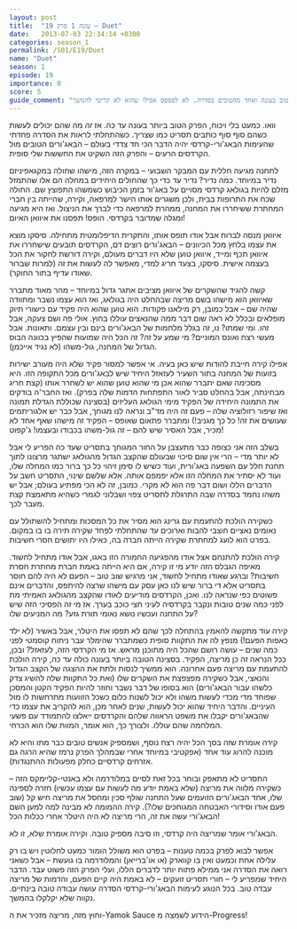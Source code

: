 ```yaml
---
layout: post
title:  "עונה 1 פרק 19 – Duet"
date:   2013-07-03 22:34:14 +0300
categories: season_1
permalink: /S01/E19/Duet
name: "Duet"
season: 1
episode: 19
importance: 0
score: 5
guide_comment: "הפרק הכי טוב בעונה ואחד מהטובים בסדרה. לא לפספס אפילו שהוא לא קריטי להמשך"
---
```

וואו. כמעט בלי ויכוח, הפרק הטוב ביותר בעונה עד כה. אז *זה* מה שהם יכולים לעשות כשהם סוף סוף כותבים תסריט כמו שצריך. כשהתחלתי לראות את הסדרה פחדתי שהעימות הבאג'ורי-קרדסי יהיה הדבר הכי חד צדדי בעולם – הבאג'ורים הטובים מול הקרדסים הרעים – והפרק הזה השקיט את החששות שלי סופית.

לתחנה מגיעה חללית עם המבקר השבועי – במקרה הזה, מישהו שחולה במקגאפיניזם נדיר במיוחד. כמה נדיר? נדיר עד כדי כך שהחולים היחידים במחלה הם אלו שהתמזל מזלם להיות בגולאג קרדסי מסויים על באג'ור בזמן הכיבוש כשמשהו התפוצץ שם. החולה שכח את התרופות בבית, ולכן משגרים אותו הישר למרפאה, וקירה, שהייתה בין חברי המחתרת ששיחררו את המחנה, ממהרת למרפאה כדי לברך את הניצול. ואז היא מגיעה ומגלה שמדובר בקרדסי. הופס! תפסנו את איוואן האיום!

איוואן מנסה לברוח אבל אודו תופס אותו, והתקרית הדיפלומטית מתחילה. סיסקו מוצא את עצמו בלחץ מכל הכיוונים – הבאג'ורים רוצים דם, הקרדסים תובעים שישחררו את איוואן תכף ומייד, איוואן טוען שלא היו דברים מעולם, וקירה דורשת לחקור את הכל בעצמה אישית. סיסקו, בצעד חריג למדי, מאפשר לה לעשות את זה (למרות שברור שאודו עדיף בתור החוקר).

קשה להגיד שהשקרים של איוואן מציבים אתגר גדול במיוחד – מהר מאוד מתברר שאיוואן הוא מישהו בשם מריצה שבהחלט היה בגולאג, ואז הוא עצמו נשבר ומתוודה שהיה שם – אבל כמובן, רק מילאנו פקודות. הוא טוען שהוא היה פקיד עם כישורי תיוק מופלאים ובכלל לא ראה שום דבר ממה שהנאצים עוללו בחוץ. אולי פה ושם צעקה, אבל זהו. ומי שמתו? נו, זה בגלל מלחמות של הבאג'ורים בינם ובין עצמם. ותאונות. אבל מעשי רצח ואונס המוניים? מי שמע על זה? זה הכל היה שמועות שהפיץ בכוונה הבוס הגדול של המחנה, גול-משהו (לא נגיד אייכמן).

אפילו קירה חייבת להודות שיש כאן בעיה. אי אפשר למסור פקיד שלא היה מעורב ישירות בזועות של המחנה בתור השעיר לעזאזל היחיד שיש לבאג'ורים מכל התקופה הזו. היא מסכימה שאם יתברר שהוא אכן מי שהוא טוען שהוא יש לשחרר אותו (קצת חריג מבחינתה, אבל בהחלט סביר לאור התפתחות הדמות שלה בפרק). ואז החבר'ה בודקים את התמונה היחידה של הפקיד מימי הגולאג העליזים (בסצינה שכוללת הגדלת תמונה ואז שיפור רזולוציה שלה – פעם זה היה מד"ב ונראה לנו מגוחך, אבל כבר יש אלגוריתמים שעושים את זה! כל כך מגניב!) ומתברר פתאום שאופס – הפקיד זה מישהו שאף אחד לא מכיר, אבל האסיר שיש להם – זה גול-משהו בכבודו ובעצמו! ג'קפוט!

בשלב הזה אני כצופה כבר מתעצבן על החור המגוחך בתסריט שעד כה הפריע לי אבל לא יותר מדי – הרי אין שום סיכוי שבעולם שהקצב הגדול מהגולאג ישתגר מרצונו לתוך תחנת חלל עם השפעה באג'ורית, ועוד כשיש לו סימן זיהוי כל כך ברור כמו המחלה שלו, ועוד לא יסתיר את המחלה הזו אלא יפמפם אותה. אלא שלשם שינוי, התסריט חשב על הדברים הללו ושום דבר פה הוא לא מקרי. כמובן, זה לא הכי מפתיע בעולם; אבל יש משהו נחמד בסדרה שבה התרגלת לתסריט צפוי ושבלוני לגמרי כשהיא מתאמצת קצת מעבר לכך.

כשקירה הולכת להתעמת עם גרינג הוא מסיר את כל המסכות ומתחיל להשתולל עם נאומים נאציים חוצבי להבות וארוכים עד שהתחלתי לפחד שקירה תירה בו בו במקום. בפרט הוא לועג למחתרת שקירה הייתה חברה בה, כאילו היו יתושים חסרי חשיבות.

קירה הולכת להתנחם אצל אודו מהפגיעה החמורה הזו באגו, אבל אודו מתחיל לחשוד. מאיפה הגבלס הזה יודע מי זו קירה, אם היא הייתה באמת חברת מחתרת חסרת חשיבות? וברגע שאודו מתחיל לחשוד, אני מרגיש שוב טוב – הפעם לא היה להם חוסר בתסריט אלא די ברור שיש לנו כאן עסק עם מישהו שרצה להיתפס, והדברים אינם פשוטים כפי שנראה לנו. ואכן, הקרדסים מודיעים לאודו שהקצב מהגולאג האמיתי מת לפני כמה שנים טובות ונקבר בקרדסיה לעיני חצי כוכב בערך. אז מי זה הפסיכי הזה שיש על התחנה ועכשיו נושא נאומי תורת גזע? מה המניעים שלו?

קירה עוד מתקשה להאמין בהתחלה לכך שהם לא תפסו את היטלר, אבל באשיר (לא ילד כאפות הפעם!) מנפץ לה את התקוות סופית כשמתברר שהימלר עבר ניתוח קוסמטי לפני כמה שנים – עושה רושם שהכל היה מתוכנן מראש. אז מי הקרדסי הזה, לעזאזל? ובכן, ככל הנראה זה כן מריצה, הפקיד.
בסצינה הטובה ביותר בעונה כולה עד כה, קירה הולכת להתעמת עם מריצה פעם אחרונה. הוא ממשיך לנסות ולתת את ההצגה של הקצב הגדול והנאצי, אבל כשקירה מפצפצת את השקרים שלו (ואת כל התקוות שלה להשיג צדק כלשהו עבור הבאג'ורים) הוא בסופו של דבר נשבר וחוזר להיות הפקיד הקטן והמסכן שפוחד מדי מכדי לעשות משהו ולא יכול לשנות כלום כשכל הזוועות מתרחשות לו מול העיניים. והדבר היחיד שהוא יכול לעשות, שנים לאחר מכן, הוא להקריב את עצמו כדי שהבאג'ורים יקבלו את משפט הראווה שלהם והקרדסים ייאלצו להתמודד עם פשעי המלחמה שהם עוללו. ולצורך כך, הוא אומר, המוות שלו הוא הכרחי.

קירה אומרת שזה בסך הכל יהיה רצח נוסף, ושמספיק אנשים טובים כבר מתו והיא לא מוכנה להרוג עוד אחד (אפקטיבי במיוחד אחרי שבמהלך הפרק נרמז שהיא הרגה גם אזרחים קרדסיים כחלק מפעולות ההתנגדות).

התסריט לא מתאפק ובוחר בכל זאת לסיים במלודרמה ולא באנטי-קליימקס הזה – כשקירה מלווה את מריצה (שלא באמת יודע מה לעשות עם עצמו עכשיו) חזרה לספינה שלו, אחד הבאג'ורים הזועמים שעל התחנה שולף סכין ומחסל את מריצה חיש קל (שוב פעם אודו וסידורי האבטחה המגוחכים שלו?). קירה ההמומה לא מבינה למה למען השם הבאג'ורי עשה את זה, הרי מריצה לא היה היטלר אחרי ככלות הכל!

הבאג'ורי אומר שמריצה היה קרדסי, וזו סיבה מספיק טובה. וקירה אומרת שלא, זו לא.




אפשר לבוא לפרק בכמה טענות – בפרט הוא משולל הומור כמעט לחלוטין ויש בו רק עלילה אחת וכמעט ואין בו קווארק (או או'ברייאן) והמלודרמה בו גועשת – אבל כשאני רואה את הסדרה אני ממילא פתוח יותר לדברים הללו, ועלי הפרק הזה פשוט עבד. הדבר היחיד שמפריע לי – חורי תסריט זועקים – לא באמת היה קיים הפעם, והדמות של מריצה עבדה טוב. בכל הנוגע לעימות הבאג'ורי-קרדסי הסדרה עושה עבודה טובה בינתיים. נקווה שלא יקלקלו בהמשך.

וחוץ מזה, מריצה מזכיר את ה-Yamok Sauce הידוע לשמצה מ-Progress!